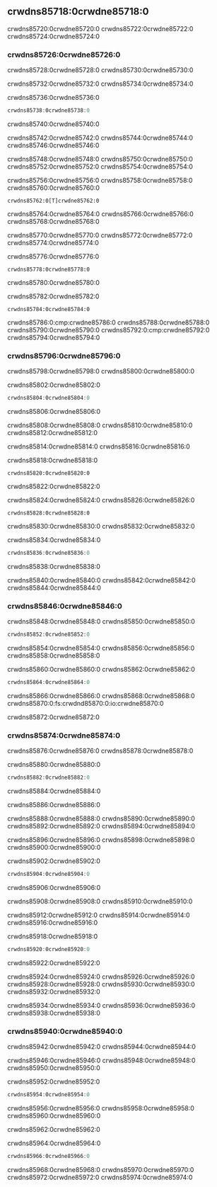 ## crwdns85718:0crwdne85718:0

crwdns85720:0crwdne85720:0 crwdns85722:0crwdne85722:0 crwdns85724:0crwdne85724:0

### crwdns85726:0crwdne85726:0

crwdns85728:0crwdne85728:0 crwdns85730:0crwdne85730:0

crwdns85732:0crwdne85732:0 crwdns85734:0crwdne85734:0

<span class="filename">crwdns85736:0crwdne85736:0</span>

```rust
crwdns85738:0crwdne85738:0
```


<span class="caption">crwdns85740:0crwdne85740:0</span>

crwdns85742:0crwdne85742:0 crwdns85744:0crwdne85744:0 crwdns85746:0crwdne85746:0

crwdns85748:0crwdne85748:0 crwdns85750:0crwdne85750:0 crwdns85752:0crwdne85752:0 crwdns85754:0crwdne85754:0

crwdns85756:0crwdne85756:0 crwdns85758:0crwdne85758:0 crwdns85760:0crwdne85760:0

```rust,ignore
crwdns85762:0[T]crwdne85762:0
```

crwdns85764:0crwdne85764:0 crwdns85766:0crwdne85766:0 crwdns85768:0crwdne85768:0

crwdns85770:0crwdne85770:0 crwdns85772:0crwdne85772:0 crwdns85774:0crwdne85774:0

<span class="filename">crwdns85776:0crwdne85776:0</span>

```rust,ignore,does_not_compile
crwdns85778:0crwdne85778:0
```


<span class="caption">crwdns85780:0crwdne85780:0</span>

crwdns85782:0crwdne85782:0

```console
crwdns85784:0crwdne85784:0
```

crwdns85786:0:cmp:crwdne85786:0 crwdns85788:0crwdne85788:0 crwdns85790:0crwdne85790:0 crwdns85792:0:cmp:crwdne85792:0 crwdns85794:0crwdne85794:0

### crwdns85796:0crwdne85796:0

crwdns85798:0crwdne85798:0 crwdns85800:0crwdne85800:0

<span class="filename">crwdns85802:0crwdne85802:0</span>

```rust
crwdns85804:0crwdne85804:0
```


<span class="caption">crwdns85806:0crwdne85806:0</span>

crwdns85808:0crwdne85808:0 crwdns85810:0crwdne85810:0 crwdns85812:0crwdne85812:0

crwdns85814:0crwdne85814:0 crwdns85816:0crwdne85816:0

<span class="filename">crwdns85818:0crwdne85818:0</span>

```rust,ignore,does_not_compile
crwdns85820:0crwdne85820:0
```


<span class="caption">crwdns85822:0crwdne85822:0</span>

crwdns85824:0crwdne85824:0 crwdns85826:0crwdne85826:0

```console
crwdns85828:0crwdne85828:0
```

crwdns85830:0crwdne85830:0 crwdns85832:0crwdne85832:0

<span class="filename">crwdns85834:0crwdne85834:0</span>

```rust
crwdns85836:0crwdne85836:0
```


<span class="caption">crwdns85838:0crwdne85838:0</span>

crwdns85840:0crwdne85840:0 crwdns85842:0crwdne85842:0 crwdns85844:0crwdne85844:0

### crwdns85846:0crwdne85846:0

crwdns85848:0crwdne85848:0 crwdns85850:0crwdne85850:0

```rust
crwdns85852:0crwdne85852:0
```

crwdns85854:0crwdne85854:0 crwdns85856:0crwdne85856:0 crwdns85858:0crwdne85858:0

crwdns85860:0crwdne85860:0 crwdns85862:0crwdne85862:0

```rust
crwdns85864:0crwdne85864:0
```

crwdns85866:0crwdne85866:0 crwdns85868:0crwdne85868:0 crwdns85870:0:fs:crwdnd85870:0:io:crwdne85870:0

crwdns85872:0crwdne85872:0

### crwdns85874:0crwdne85874:0

crwdns85876:0crwdne85876:0 crwdns85878:0crwdne85878:0

<span class="filename">crwdns85880:0crwdne85880:0</span>

```rust
crwdns85882:0crwdne85882:0
```


<span class="caption">crwdns85884:0crwdne85884:0</span>

crwdns85886:0crwdne85886:0

crwdns85888:0crwdne85888:0 crwdns85890:0crwdne85890:0 crwdns85892:0crwdne85892:0 crwdns85894:0crwdne85894:0

crwdns85896:0crwdne85896:0 crwdns85898:0crwdne85898:0 crwdns85900:0crwdne85900:0

<span class="filename">crwdns85902:0crwdne85902:0</span>

```rust
crwdns85904:0crwdne85904:0
```


<span class="caption">crwdns85906:0crwdne85906:0</span>

crwdns85908:0crwdne85908:0 crwdns85910:0crwdne85910:0

crwdns85912:0crwdne85912:0 crwdns85914:0crwdne85914:0 crwdns85916:0crwdne85916:0

<span class="filename">crwdns85918:0crwdne85918:0</span>

```rust
crwdns85920:0crwdne85920:0
```


<span class="caption">crwdns85922:0crwdne85922:0</span>

crwdns85924:0crwdne85924:0 crwdns85926:0crwdne85926:0 crwdns85928:0crwdne85928:0 crwdns85930:0crwdne85930:0 crwdns85932:0crwdne85932:0

crwdns85934:0crwdne85934:0 crwdns85936:0crwdne85936:0 crwdns85938:0crwdne85938:0

### crwdns85940:0crwdne85940:0

crwdns85942:0crwdne85942:0 crwdns85944:0crwdne85944:0

crwdns85946:0crwdne85946:0 crwdns85948:0crwdne85948:0 crwdns85950:0crwdne85950:0

crwdns85952:0crwdne85952:0

```rust
crwdns85954:0crwdne85954:0
```

crwdns85956:0crwdne85956:0 crwdns85958:0crwdne85958:0 crwdns85960:0crwdne85960:0

crwdns85962:0crwdne85962:0

<span class="filename">crwdns85964:0crwdne85964:0</span>

```rust
crwdns85966:0crwdne85966:0
```

crwdns85968:0crwdne85968:0 crwdns85970:0crwdne85970:0 crwdns85972:0crwdne85972:0 crwdns85974:0crwdne85974:0
